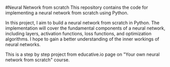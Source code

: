 #Neural Network from scratch
This repository contains the code for implementing a neural network from scratch using Python.

In this project, I aim to build a neural network from scratch in Python. The implementation will cover the 
fundamental components of a neural network, including layers, activation functions, loss functions, 
and optimization algorithms. I hope to gain a better understanding of the inner 
workings of neural networks.

This is a step by step project from educative.io page on "Your own neural network from scratch" course.
